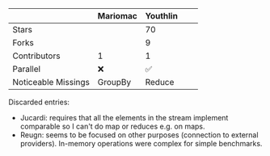 |                     | Mariomac | Youthlin |   |   |
|---------------------|----------|----------|---|---|
| Stars               |          | 70       |   |   |
| Forks               |          | 9        |   |   |
| Contributors        | 1        | 1        |   |   |
| Parallel            | ❌        | ✅        | | |
| Noticeable Missings | GroupBy  | Reduce   | | |


Discarded entries:
* Jucardi: requires that all the elements in the stream
  implement comparable so I can't do map or reduces e.g. on
  maps.
* Reugn: seems to be focused on other purposes (connection
  to external providers). In-memory operations were complex
  for simple benchmarks.